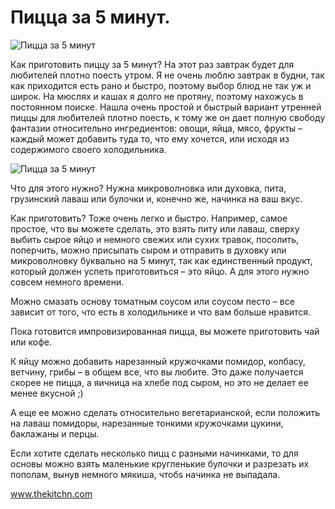 # Пицца за 5 минут.

![Пицца за 5 минут](/images/Kulinar/Second/pizza_5min_1.jpg 'Пицца за 5 минут')

Как приготовить пиццу за 5 минут? На этот раз завтрак будет для любителей плотно поесть утром. Я не очень люблю завтрак в будни, так как приходится есть рано и быстро, поэтому выбор блюд не так уж и широк. На мюслях и кашах я долго не протяну, поэтому нахожусь в постоянном поиске. Нашла очень простой и быстрый вариант утренней пиццы для любителей плотно поесть, к тому же он дает полную свободу фантазии относительно ингредиентов: овощи, яйца, мясо, фрукты – каждый может добавить туда то, что ему хочется, или исходя из содержимого своего холодильника.

![Пицца за 5 минут](/images/Kulinar/Second/pizza_5min_2.jpg 'Пицца за 5 минут')

Что для этого нужно? Нужна микроволновка или духовка, пита, грузинский лаваш или булочки и, конечно же, начинка на ваш вкус.

Как приготовить? Тоже очень легко и быстро. Например, самое простое, что вы можете сделать, это взять питу или лаваш, сверху выбить сырое яйцо и немного свежих или сухих травок, посолить, поперчить, можно присыпать сыром и отправить в духовку или микроволновку буквально на 5 минут, так как единственный продукт, который должен успеть приготовиться – это яйцо. А для этого нужно совсем немного времени.

Можно смазать основу томатным соусом или соусом песто – все зависит от того, что есть в холодильнике и что вам больше нравится.

Пока готовится импровизированная пицца, вы можете приготовить чай или кофе.

К яйцу можно добавить нарезанный кружочками помидор, колбасу, ветчину, грибы – в общем все, что вы любите. Это даже получается скорее не пицца, а яичница на хлебе под сыром, но это не делает ее менее вкусной ;)

А еще ее можно сделать относительно вегетарианской, если положить на лаваш помидоры, нарезанные тонкими кружочками цукини, баклажаны и перцы.

Если хотите сделать несколько пицц с разными начинками, то для основы можно взять маленькие кругленькие булочки и разрезать их пополам, вынув немного мякиша, чтобs начинка не выпадала.

www.thekitchn.com 
